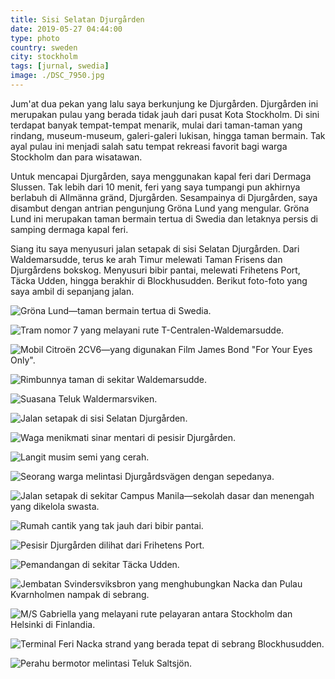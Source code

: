 ```yaml
---
title: Sisi Selatan Djurgården
date: 2019-05-27 04:44:00
type: photo
country: sweden
city: stockholm
tags: [jurnal, swedia]
image: ./DSC_7950.jpg
---
```


Jum'at dua pekan yang lalu saya berkunjung ke Djurgården. Djurgården ini merupakan pulau yang berada tidak jauh dari pusat Kota Stockholm. Di sini terdapat banyak tempat-tempat menarik, mulai dari taman-taman yang rindang, museum-museum, galeri-galeri lukisan, hingga taman bermain. Tak ayal pulau ini menjadi salah satu tempat rekreasi favorit bagi warga Stockholm dan para wisatawan.

Untuk mencapai Djurgården, saya menggunakan kapal feri dari Dermaga Slussen. Tak lebih dari 10 menit, feri yang saya tumpangi pun akhirnya berlabuh di Allmänna gränd, Djurgården. Sesampainya di Djurgården, saya disambut dengan antrian pengunjung Gröna Lund yang mengular. Gröna Lund ini merupakan taman bermain tertua di Swedia dan letaknya persis di samping dermaga kapal feri.

Siang itu saya menyusuri jalan setapak di sisi Selatan Djurgården. Dari Waldemarsudde, terus ke arah Timur melewati Taman Frisens dan Djurgårdens bokskog. Menyusuri bibir pantai, melewati Frihetens Port, Täcka Udden, hingga berakhir di Blockhusudden. Berikut foto-foto yang saya ambil di sepanjang jalan.

![Gröna Lund—taman bermain tertua di Swedia.](./DSC_7910.jpg)

![Tram nomor 7 yang melayani rute T-Centralen-Waldemarsudde.](./DSC_7921.jpg)

![Mobil Citroën 2CV6—yang digunakan Film James Bond "For Your Eyes Only".](./DSC_7931.jpg)

![Rimbunnya taman di sekitar Waldemarsudde.](./DSC_7943.jpg)

![Suasana Teluk Waldermarsviken.](./DSC_7945.jpg)

![Jalan setapak di sisi Selatan Djurgården.](./DSC_7950.jpg)

![Waga menikmati sinar mentari di pesisir Djurgården.](./DSC_7962.jpg)

![Langit musim semi yang cerah.](./DSC_7977.jpg)

![Seorang warga melintasi Djurgårdsvägen dengan sepedanya.](./DSC_7987.jpg)

![Jalan setapak di sekitar Campus Manila—sekolah dasar dan menengah yang dikelola swasta.](./DSC_8010.jpg)

![Rumah cantik yang tak jauh dari bibir pantai.](./DSC_8012.jpg)

![Pesisir Djurgården dilihat dari Frihetens Port.](./DSC_8037.jpg)

![Pemandangan di sekitar Täcka Udden.](./DSC_8045.jpg)

![Jembatan Svindersviksbron yang menghubungkan Nacka dan Pulau Kvarnholmen nampak di sebrang.](./DSC_8069.jpg)

![M/S Gabriella yang melayani rute pelayaran antara Stockholm dan Helsinki di Finlandia.](./DSC_8072.jpg)

![Terminal Feri Nacka strand yang berada tepat di sebrang Blockhusudden.](./DSC_8076.jpg)

![Perahu bermotor melintasi Teluk Saltsjön.](./DSC_8103.jpg)
